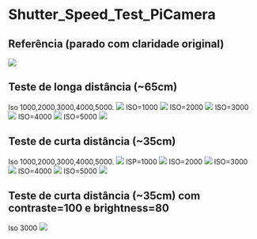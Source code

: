 # Shutter_Speed_Test_PiCamera

## Referência (parado com claridade original)
![](https://github.com/Luana-Menezes/Shutter_Speed_Test_PiCamera/raw/main/refer%C3%AAncia/img_0_0_sports_0_50_2022-01-27_19-04-23.jpg)

## Teste de longa distância (~65cm)
Iso 1000,2000,3000,4000,5000.
![](https://github.com/Luana-Menezes/Shutter_Speed_Test_PiCamera/raw/main/longe(cerca%20de%2065cm)/merge_from_longe.jpg)
ISO=1000
![](https://github.com/Luana-Menezes/Shutter_Speed_Test_PiCamera/raw/main/longe(cerca%20de%2065cm)/img_1000_0_sports_0_50_2022-01-27_19-05-51_longe.jpg)
ISO=2000
![](https://github.com/Luana-Menezes/Shutter_Speed_Test_PiCamera/raw/main/longe(cerca%20de%2065cm)/img_2000_0_sports_0_50_2022-01-27_19-06-54_longe.jpg)
ISO=3000
![](https://github.com/Luana-Menezes/Shutter_Speed_Test_PiCamera/raw/main/longe(cerca%20de%2065cm)/img_3000_0_sports_0_50_2022-01-27_19-08-28_longe.jpg)
ISO=4000
![](https://github.com/Luana-Menezes/Shutter_Speed_Test_PiCamera/raw/main/longe(cerca%20de%2065cm)/img_4000_0_sports_0_50_2022-01-27_19-08-47_longe.jpg)
ISO=5000
![](https://github.com/Luana-Menezes/Shutter_Speed_Test_PiCamera/raw/main/longe(cerca%20de%2065cm)/img_5000_0_sports_0_50_2022-01-27_19-13-36_longe.jpg)

## Teste de curta distância (~35cm)
Iso 1000,2000,3000,4000,5000.
![](https://github.com/Luana-Menezes/Shutter_Speed_Test_PiCamera/raw/main/perto%20(cerca%20de%2035cm)/merge_from_perto.jpg)
ISP=1000
![](https://github.com/Luana-Menezes/Shutter_Speed_Test_PiCamera/raw/main/perto%20(cerca%20de%2035cm)/img_1000_0_sports_0_50_2022-01-27_19-17-47.jpg)
ISO=2000
![](https://github.com/Luana-Menezes/Shutter_Speed_Test_PiCamera/raw/main/perto%20(cerca%20de%2035cm)/img_2000_0_sports_0_50_2022-01-27_19-18-11.jpg)
ISO=3000
![](https://github.com/Luana-Menezes/Shutter_Speed_Test_PiCamera/raw/main/perto%20(cerca%20de%2035cm)/img_3000_0_sports_0_50_2022-01-27_19-18-29.jpg)
ISO=4000
![](https://github.com/Luana-Menezes/Shutter_Speed_Test_PiCamera/raw/main/perto%20(cerca%20de%2035cm)/img_4000_0_sports_0_50_2022-01-27_19-18-49.jpg)
ISO=5000
![](https://github.com/Luana-Menezes/Shutter_Speed_Test_PiCamera/raw/main/perto%20(cerca%20de%2035cm)/img_5000_0_sports_0_50_2022-01-27_19-19-05.jpg)

## Teste de curta distância (~35cm) com contraste=100 e brightness=80
Iso 3000
![](https://github.com/Luana-Menezes/Shutter_Speed_Test_PiCamera/raw/main/teste%20de%20contraste%20e%20brilho/merge_from_constraste_brilho.jpg)
